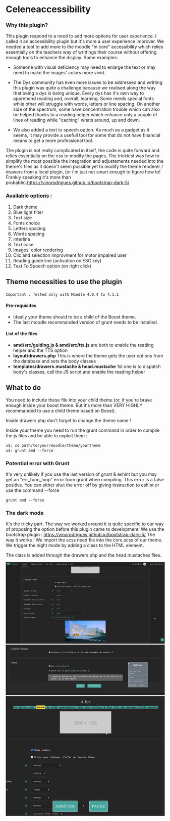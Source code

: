 # Celeneaccessibility

### Why this plugin?
This plugin respond to a need to add more options for user experience.
I called it an accessibility plugin but it's more a user experience improver.
We needed a tool to add more to the moodle "in core" accessibility which relies essentially on the teachers way of writtings their course without offering enough tools to enhance the display.
Some examples:

- Someone with visual deficiency may need to enlarge the text or may need to make the images' colors more vivid.

- The Dys community has even more issues to be addressed and writting this plugin was quite a challenge because we realised along the way that being a dys is being unique. Every dys has it's own way to apprehend reading and, overall, learning. Some needs special fonts while other will struggle with words, letters or line spacing. On another side of the spectrum, some have concentration trouble which can also be helped thanks to a reading helper which enhance only a couple of lines of reading while "caching" whats around, up and down.

- We also added a text to speech option. As much as a gadget as it seems, it may provide a usefull tool for some that do not have financial means to get a more professional tool.

The plugin is not really complicated in itself, the code is quite forward and relies essentially on the css to modify the pages. The trickiest was how to simplify the most possible the integration and adjustements needed into the theme's files as it doesn't seem possible yet to modify the theme renderer / drawers from a local plugin, (or i'm just not smart enough to figure how to! Frankly speaking it's more than probable).https://vinorodrigues.github.io/bootstrap-dark-5/

### Available options :
1. Dark theme
2. Blue light filter
3. Text size
4. Fonts choice
5. Letters spacing
6. Words spacing
7. Interline
8. Text case
9. Images' color rendering
10. Clic and selection improvment for motor impaired user
11. Reading guide line (activation on ESC key)
12. Text To Speech option (on right click)

## Theme necessities to use the plugin
```Important : Tested only with Moodle 4.0.4 to 4.1.1```
#### Pre-requisites
 - Ideally your theme should to be a child of the Boost theme.
 - The last moodle recommanded version of grunt needs to be installed.

#### List of the files
- **amd/src/guiding.js & amd/src/tts.js**  are both to enable the reading helper and the TTS option
- **layout/drawers.php** This is where the theme gets the user options from the database and sets the body classes
- **templates/drawers.mustache & head.mustache** 1st one is to dispatch body's classes, call the JS script and enable the reading helper

## What to do
You need to include these file into your child theme (or, if you're brave enough inside your boost theme. But it's more than VERY HIGHLY recommanded to use a child theme based on Boost).

Inside drawers.php don't forget to change the theme name !

Inside your theme you need to run the grunt command in order to compile the js files and be able to exploit them :
```shell
x$: cd path/to/your/moodle/theme/yourtheme
x$: grunt amd --force
```

### Potential error with Grunt
It's very unlikely if you use the last version of grunt & eshint but you may get an "err_func_loop" error from grunt when compiling.
This error is a false positive. You can either shut the error off by giving instruction to eshint or use the command --force
```
grunt amd --force
```

### The dark mode
It's the tricky part.
The way we worked around it is quite specific to our way of proposing the option before this plugin came to development.
We use the bootstrap plugin : https://vinorodrigues.github.io/bootstrap-dark-5/
The way it works :
We import the scss need file into the core.scss of our theme.
We trigger the night mode by adding a class to the HTML element.

The class is added through the drawers.php and the head.mustaches files.



![preview](./accessibilite-1-up.png "preview 1")
![preview](./accessibilite-2-down.png "preview 2")
![preview](./accessibilite-3-TTS.png "preview 3")